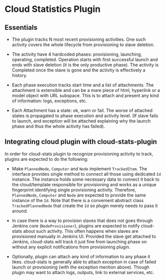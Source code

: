 # Cloud Statistics Plugin

## Essentials

- The plugin tracks N most recent provisioning activities. One such
activity covers the whole lifecycle from provisioning to slave deletion.

- The activity have 4 hardcoded phases: provisioning, launching,
operating, completed. Operation starts with first successful launch and
ends with slave deletion (it is the only productive phase). The activity
is Completed once the slave is gone and the activity is effectively a
history.

- Each phase execution tracks start time and a list of attachments. The attachment
is extensible and can be a mare piece of html, hyperlink or a model object with
URL subspace. This is to attach and present any kind of information: logs, exceptions,
etc.

- Each Attachment has a state: ok, warn or fail. The worse of
attached states is propagated to phase execution and activity level. (If
slave fails to launch, and exception will be attached explaining why the
launch phase and thus the whole activity has failed).

## Integrating cloud plugin with cloud-stats-plugin

In order for cloud-stats plugin to recognize provisioning activity to track,
plugins are expected to do the following:

- Make `PlannedNode`, `Computer` and `Node` implement `TrackedItem`. The interface
provides single method to connect all those using dedicated `Id` instance. The
instance holds some necessary data to connect it back to the cloud/template
responsible for provisioning and works as a unique fingerprint identifying single provisioning
activity. Therefore, `PlannedNode`, `Computer` and `Node` are expected to provide
the same instance of the `Id`. Note that there is a convenient abstract class
`TrackedPlannedNode` that create the `Id` so plugin merely needs to pass it around.

- In case there is a way to provision slaves that does not goes through Jenkins
core (`NodeProvisioner`), plugins are expected to notify cloud-stats about such
activity. This often happens when slaves are provisioned manually in Jenkins UI.
Provided the slave get attached to Jenkins, cloud-stats will track it just fine from launching
phase on without any explicit notifications from provisioning plugin.

- Optionally, plugin can attach any kind of information to any phase it likes.
cloud-stats is generally able to attach exception in case of failed launch or provisioning
(with the exception mention above). Though plugin may want to attach logs, outputs,
link to external services, etc.
